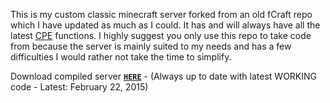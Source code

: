 This is my custom classic minecraft server forked from an old fCraft repo which I have updated as much as I could. It has and will always have all the latest [CPE](http://wiki.vg/CPE) functions. I highly suggest you only use this repo to take code from because the server is mainly suited to my needs and has a few difficulties I would rather not take the time to simplify.

Download compiled server [**`HERE`**](http://96.233.61.56/Random/ProCraft.zip) - (Always up to date with latest WORKING code - Latest: February 22, 2015)
